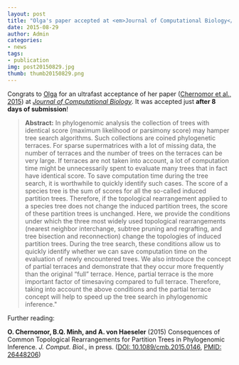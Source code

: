 ```yaml
---
layout: post
title: "Olga's paper accepted at <em>Journal of Computational Biology</em>"
date: 2015-08-29
author: Admin
categories: 
- news 
tags:
- publication
img: post20150829.jpg
thumb: thumb20150829.png
---
```

Congrats to [Olga](http://www.cibiv.at/~olga/) for an ultrafast acceptance of her paper ([Chernomor et al., 2015]) at [*Journal of Computational Biology*](http://www.liebertpub.com/overview/journal-of-computational-biology/31/). It was accepted just **after 8 days of submission**!

[Chernomor et al., 2015]: http://dx.doi.org/10.1089/cmb.2015.0146

<!--more-->

>**Abstract:** In phylogenomic analysis the collection of trees with identical score (maximum likelihood or parsimony score) may hamper tree search algorithms. Such collections are coined phylogenetic terraces. For sparse supermatrices with a lot of missing data, the number of terraces and the number of trees on the terraces can be very large. If terraces are not taken into account, a lot of computation time might be unnecessarily spent to evaluate many trees that in fact have identical score. To save computation time during the tree search, it is worthwhile to quickly identify such cases. The score of a species tree is the sum of scores for all the so-called induced partition trees. Therefore, if the topological rearrangement applied to a species tree does not change the induced partition trees, the score of these partition trees is unchanged. Here, we provide the conditions under which the three most widely used topological rearrangements (nearest neighbor interchange, subtree pruning and regrafting, and tree bisection and reconnection) change the topologies of induced partition trees. During the tree search, these conditions allow us to quickly identify whether we can save computation time on the evaluation of newly encountered trees. We also introduce the concept of partial terraces and demonstrate that they occur more frequently than the original “full” terrace. Hence, partial terrace is the more important factor of timesaving compared to full terrace. Therefore, taking into account the above conditions and the partial terrace concept will help to speed up the tree search in phylogenomic inference."

Further reading:

**O. Chernomor, B.Q. Minh, and A. von Haeseler** (2015) Consequences of Common Topological Rearrangements for Partition Trees in Phylogenomic Inference. *J. Comput. Biol.*, in press. ([DOI: 10.1089/cmb.2015.0146](http://dx.doi.org/10.1089/cmb.2015.0146), [PMID: 26448206](http://www.ncbi.nlm.nih.gov/pubmed/26448206))

